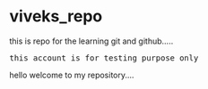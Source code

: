 # viveks_repo
this is repo for the learning git and github.....
<pre>this account is for testing purpose only</pre>
<span>hello welcome to my repository....</span>
